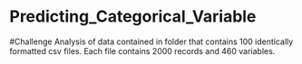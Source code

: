 # Predicting_Categorical_Variable
#Challenge Analysis of data contained in folder that contains 100 identically formatted csv files.  Each file contains 2000 records and 460 variables.

